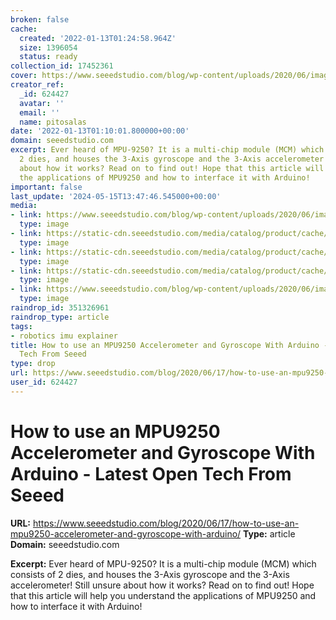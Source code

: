 ```yaml
---
broken: false
cache:
  created: '2022-01-13T01:24:58.964Z'
  size: 1396054
  status: ready
collection_id: 17452361
cover: https://www.seeedstudio.com/blog/wp-content/uploads/2020/06/image-58.png
creator_ref:
  _id: 624427
  avatar: ''
  email: ''
  name: pitosalas
date: '2022-01-13T01:10:01.800000+00:00'
domain: seeedstudio.com
excerpt: Ever heard of MPU-9250? It is a multi-chip module (MCM) which consists of
  2 dies, and houses the 3-Axis gyroscope and the 3-Axis accelerometer! Still unsure
  about how it works? Read on to find out! Hope that this article will help you understand
  the applications of MPU9250 and how to interface it with Arduino!
important: false
last_update: '2024-05-15T13:47:46.545000+00:00'
media:
- link: https://www.seeedstudio.com/blog/wp-content/uploads/2020/06/image-58.png
  type: image
- link: https://static-cdn.seeedstudio.com/media/catalog/product/cache/9d0ce51a71ce6a79dfa2a98d65a0f0bd/h/t/httpsstatics3.seeedstudio.comseeedfile2018-11bazaar981996_combination.jpg
  type: image
- link: https://static-cdn.seeedstudio.com/media/catalog/product/cache/9d0ce51a71ce6a79dfa2a98d65a0f0bd/h/t/httpsstatics3.seeedstudio.comimages101020050201.jpg
  type: image
- link: https://static-cdn.seeedstudio.com/media/catalog/product/cache/9d0ce51a71ce6a79dfa2a98d65a0f0bd/h/t/httpsstatics3.seeedstudio.comimagesproduct101020080202.jpg
  type: image
- link: https://www.seeedstudio.com/blog/wp-content/uploads/2020/06/image-55.png
  type: image
raindrop_id: 351326961
raindrop_type: article
tags:
- robotics imu explainer
title: How to use an MPU9250 Accelerometer and Gyroscope With Arduino - Latest Open
  Tech From Seeed
type: drop
url: https://www.seeedstudio.com/blog/2020/06/17/how-to-use-an-mpu9250-accelerometer-and-gyroscope-with-arduino/
user_id: 624427
---
```


# How to use an MPU9250 Accelerometer and Gyroscope With Arduino - Latest Open Tech From Seeed

**URL:** https://www.seeedstudio.com/blog/2020/06/17/how-to-use-an-mpu9250-accelerometer-and-gyroscope-with-arduino/
**Type:** article
**Domain:** seeedstudio.com

**Excerpt:** Ever heard of MPU-9250? It is a multi-chip module (MCM) which consists of 2 dies, and houses the 3-Axis gyroscope and the 3-Axis accelerometer! Still unsure about how it works? Read on to find out! Hope that this article will help you understand the applications of MPU9250 and how to interface it with Arduino!

